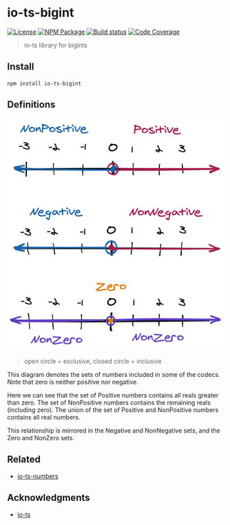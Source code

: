 # io-ts-bigint
[![License][]](https://opensource.org/licenses/ISC)
[![NPM Package][]](https://npmjs.org/package/io-ts-bigint)
[![Build status][]](https://travis-ci.org/EricCrosson/io-ts-bigint)
[![Code Coverage][]](https://codecov.io/gh/EricCrosson/io-ts-bigint)

[License]: https://img.shields.io/badge/License-ISC-blue.svg
[NPM Package]: https://img.shields.io/npm/v/io-ts-bigint.svg
[Build status]: https://travis-ci.org/EricCrosson/io-ts-bigint.svg?branch=master
[Code Coverage]: https://codecov.io/gh/EricCrosson/io-ts-bigint/branch/master/graph/badge.svg

> io-ts library for bigints

## Install

``` shell
npm install io-ts-bigint
```

## Definitions

![numbers](https://github.com/ericcrosson/io-ts-bigint/blob/master/img/numbers.png)

> open circle = exclusive, closed circle = inclusive

This diagram denotes the sets of numbers included in some of the
codecs. Note that zero is neither positive nor negative.

Here we can see that the set of Positive numbers contains all reals
greater than zero. The set of NonPositive numbers contains the
remaining reals (including zero). The union of the set of Positive and
NonPositive numbers contains all real numbers.

This relationship is mirrored in the Negative and NonNegative sets,
and the Zero and NonZero sets.

## Related

- [io-ts-numbers](https://github.com/EricCrosson/io-ts-numbers)

## Acknowledgments

- [io-ts](https://github.com/gcanti/io-ts)
